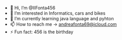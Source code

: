 - 👋 Hi, I’m @IlFonta456
- 👀 I’m interested in Informatics, cars and bikes
- 🌱 I’m currently learning java language and pyhton
- 📫 How to reach me -> andreafonta69@icloud.com
- ⚡ Fun fact: 456 is the birthday

<!---
IlFonta456/IlFonta456 is a ✨ special ✨ repository because its `README.md` (this file) appears on your GitHub profile.
You can click the Preview link to take a look at your changes.
--->
